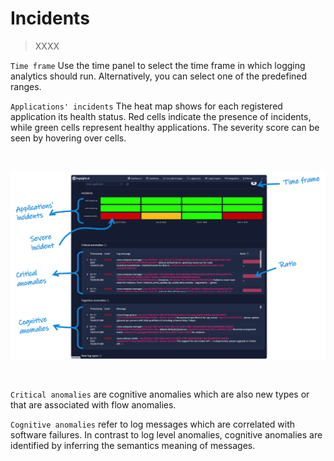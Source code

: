 # Incidents

> XXXX


`Time frame` Use the time panel to select the time frame in which logging analytics should run. Alternatively, you can select one of the predefined ranges. 

`Applications' incidents` The heat map shows for each registered application its health status. 
Red cells indicate the presence of incidents, while green cells represent healthy applications. 
The severity score can be seen by hovering over cells. 

<br>

![Logs](./incidents.png ':size=1200')

<br>

`Critical anomalies` are cognitive anomalies which are also new types or that are associated with flow anomalies.

`Cognitive anomalies` refer to log messages which are correlated with software failures.
In contrast to log level anomalies, cognitive anomalies are identified by inferring the semantics meaning of messages.
